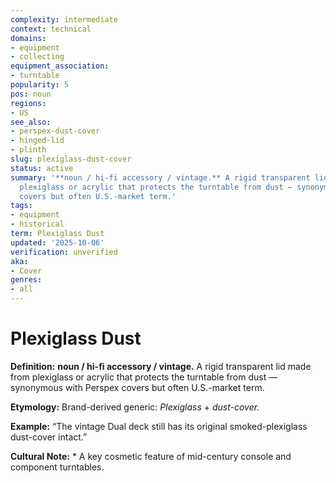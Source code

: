 ```yaml
---
complexity: intermediate
context: technical
domains:
- equipment
- collecting
equipment_association:
- turntable
popularity: 5
pos: noun
regions:
- US
see_also:
- perspex-dust-cover
- hinged-lid
- plinth
slug: plexiglass-dust-cover
status: active
summary: '**noun / hi-fi accessory / vintage.** A rigid transparent lid made from
  plexiglass or acrylic that protects the turntable from dust — synonymous with Perspex
  covers but often U.S.-market term.'
tags:
- equipment
- historical
term: Plexiglass Dust
updated: '2025-10-06'
verification: unverified
aka:
- Cover
genres:
- all
---
```


# Plexiglass Dust

**Definition:** **noun / hi-fi accessory / vintage.** A rigid transparent lid made from plexiglass or acrylic that protects the turntable from dust — synonymous with Perspex covers but often U.S.-market term.

**Etymology:** Brand-derived generic: *Plexiglass* + *dust-cover.*

**Example:** “The vintage Dual deck still has its original smoked-plexiglass dust-cover intact.”

**Cultural Note:** * A key cosmetic feature of mid-century console and component turntables.

